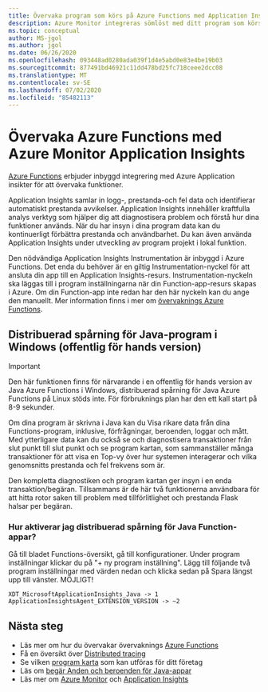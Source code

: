 ```yaml
---
title: Övervaka program som körs på Azure Functions med Application Insights-Azure Monitor | Microsoft Docs
description: Azure Monitor integreras sömlöst med ditt program som körs på Azure Functions och gör att du kan övervaka prestanda och upptäcka problem med dina appar på en gång.
ms.topic: conceptual
author: MS-jgol
ms.author: jgol
ms.date: 06/26/2020
ms.openlocfilehash: 093448ad0280ada039f1d4e5abd0e83e4be19b03
ms.sourcegitcommit: 877491bd46921c11dd478bd25fc718ceee2dcc08
ms.translationtype: MT
ms.contentlocale: sv-SE
ms.lasthandoff: 07/02/2020
ms.locfileid: "85482113"
---
```

# <a name="monitoring-azure-functions-with-azure-monitor-application-insights"></a>Övervaka Azure Functions med Azure Monitor Application Insights

[Azure Functions](https://docs.microsoft.com/azure/azure-functions/functions-overview) erbjuder inbyggd integrering med Azure Application insikter för att övervaka funktioner. 

Application Insights samlar in logg-, prestanda-och fel data och identifierar automatiskt prestanda avvikelser. Application Insights innehåller kraftfulla analys verktyg som hjälper dig att diagnostisera problem och förstå hur dina funktioner används. När du har insyn i dina program data kan du kontinuerligt förbättra prestanda och användbarhet. Du kan även använda Application Insights under utveckling av program projekt i lokal funktion. 

Den nödvändiga Application Insights Instrumentation är inbyggd i Azure Functions. Det enda du behöver är en giltig Instrumentation-nyckel för att ansluta din app till en Application Insights-resurs. Instrumentation-nyckeln ska läggas till i program inställningarna när din Function-app-resurs skapas i Azure. Om din Function-app inte redan har den här nyckeln kan du ange den manuellt. Mer information finns i mer om [övervaknings Azure Functions](https://docs.microsoft.com/azure/azure-functions/functions-monitoring?tabs=cmd).

## <a name="distributed-tracing-for-java-applications-on-windows-public-preview"></a>Distribuerad spårning för Java-program i Windows (offentlig för hands version)

> [!IMPORTANT]
> Den här funktionen finns för närvarande i en offentlig för hands version av Java Azure Functions i Windows, distribuerad spårning för Java Azure Functions på Linux stöds inte. För förbruknings plan har den ett kall start på 8-9 sekunder.

Om dina program är skrivna i Java kan du Visa rikare data från dina Functions-program, inklusive, förfrågningar, beroenden, loggar och mått. Med ytterligare data kan du också se och diagnostisera transaktioner från slut punkt till slut punkt och se program kartan, som sammanställer många transaktioner för att visa en Top-vy över hur systemen interagerar och vilka genomsnitts prestanda och fel frekvens som är.

Den kompletta diagnostiken och program kartan ger insyn i en enda transaktion/begäran. Tillsammans är de här två funktionerna användbara för att hitta rotor saken till problem med tillförlitlighet och prestanda Flask halsar per begäran.

### <a name="how-to-enable-distributed-tracing-for-java-function-apps"></a>Hur aktiverar jag distribuerad spårning för Java Function-appar?

Gå till bladet Functions-översikt, gå till konfigurationer. Under program inställningar klickar du på "+ ny program inställning". Lägg till följande två program inställningar med värden nedan och klicka sedan på Spara längst upp till vänster. MÖJLIGT!

```
XDT_MicrosoftApplicationInsights_Java -> 1
ApplicationInsightsAgent_EXTENSION_VERSION -> ~2
```

## <a name="next-steps"></a>Nästa steg

* Läs mer om hur du övervakar övervaknings [Azure Functions](https://docs.microsoft.com/azure/azure-functions/functions-monitoring)
* Få en översikt över [Distributed tracing](https://docs.microsoft.com/azure/azure-monitor/app/distributed-tracing)
* Se vilken [program karta](https://docs.microsoft.com/azure/azure-monitor/app/app-map?tabs=net) som kan utföras för ditt företag
* Läs om [begär Anden och beroenden för Java-appar](https://docs.microsoft.com/azure/azure-monitor/app/java-in-process-agent)
* Läs mer om [Azure Monitor](https://docs.microsoft.com/azure/azure-monitor/overview) och [Application Insights](https://docs.microsoft.com/azure/azure-monitor/app/app-insights-overview)
